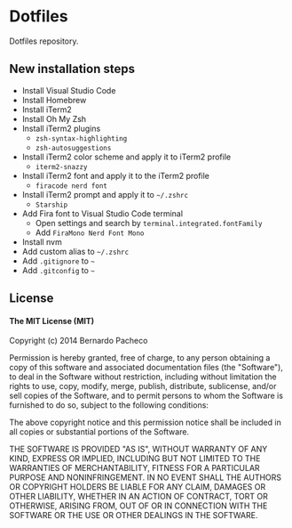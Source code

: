 # Dotfiles

Dotfiles repository.

## New installation steps

* Install Visual Studio Code
* Install Homebrew
* Install iTerm2
* Install Oh My Zsh
* Install iTerm2 plugins
  * `zsh-syntax-highlighting`
  * `zsh-autosuggestions`
* Install iTerm2 color scheme and apply it to iTerm2 profile
  * `iterm2-snazzy`
* Install iTerm2 font and apply it to the iTerm2 profile
  * `firacode nerd font`
* Install iTerm2 prompt and apply it to `~/.zshrc`
  * `Starship`
* Add Fira font to Visual Studio Code terminal
  * Open settings and search by `terminal.integrated.fontFamily`
  * Add `FiraMono Nerd Font Mono`
* Install nvm
* Add custom alias to `~/.zshrc`
* Add `.gitignore` to `~`
* Add `.gitconfig` to `~`

## License

#### The MIT License (MIT)

Copyright (c) 2014 Bernardo Pacheco

Permission is hereby granted, free of charge, to any person obtaining a copy
of this software and associated documentation files (the "Software"), to deal
in the Software without restriction, including without limitation the rights
to use, copy, modify, merge, publish, distribute, sublicense, and/or sell
copies of the Software, and to permit persons to whom the Software is
furnished to do so, subject to the following conditions:

The above copyright notice and this permission notice shall be included in all
copies or substantial portions of the Software.

THE SOFTWARE IS PROVIDED "AS IS", WITHOUT WARRANTY OF ANY KIND, EXPRESS OR
IMPLIED, INCLUDING BUT NOT LIMITED TO THE WARRANTIES OF MERCHANTABILITY,
FITNESS FOR A PARTICULAR PURPOSE AND NONINFRINGEMENT. IN NO EVENT SHALL THE
AUTHORS OR COPYRIGHT HOLDERS BE LIABLE FOR ANY CLAIM, DAMAGES OR OTHER
LIABILITY, WHETHER IN AN ACTION OF CONTRACT, TORT OR OTHERWISE, ARISING FROM,
OUT OF OR IN CONNECTION WITH THE SOFTWARE OR THE USE OR OTHER DEALINGS IN THE
SOFTWARE.
